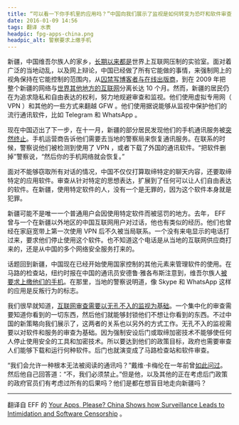 ```yaml
---
title: “可以看一下你手机里的应用吗？”中国向我们展示了监视是如何转变为恐吓和软件审查的
date: 2016-01-09 14:56
tags: 翻译 水表
headpic: fpg-apps-china.png
headpic_alt: 警察要求上缴手机
---
```


新疆，中国维吾尔族人的家乡，[长期以来都是][1]世界上互联网压制的实验室。面对着广泛的当地动乱，以及网上辩论，中国已经做了所有它能做的事情，来强制网上的视角保持在它能控制的范围内，从[囚禁写博客者与在线出版商][2]，到在 2009 年把整个新疆的网络与[世界其他地方的互联网][3]分离长达 10 个月。然而，新疆的居民仍在为追求隐私和自由表达的权利，努力地规避审查和监视。他们使用虚拟专用网（ VPN ）和其他的一些方式来翻越 GFW 。他们使用据说能够从监视中保护他们的流行通讯软件，比如 Telegram 和 WhatsApp 。

<!--more-->

现在中国迈出了下一步，在十一月，新疆的部分居民发现他们的手机通讯服务被[突然终止][4]。手机运营商告诉他们需要去当地的警察局来恢复通讯服务。在联系的时候，警察说他们被检测到使用了 VPN ，或者下载了外国的通讯软件。“把软件删掉”警察说，“然后你的手机网络就会恢复。”

面对不能够窃取所有对话的情况，中国不仅仅打算取缔特定的聊天内容，还要取缔特定的应用软件。审查从针对特定的思想表达，扩展到了任何可以让人们自由表达的软件。在新疆，使用特定软件的人，没有一个是无罪的，因为这个软件本身就是犯罪。

新疆可能不是唯一一个普通用户会因使用特定软件而被惩罚的地方。去年， EFF 曾与一个在新疆以外地区的中国互联网用户对过话，他也有类似的经历。他们也曾经在家庭宽带上第一次使用 VPN 后不久被当局联系。一个没有来电显示的电话打过来，要求他们停止使用这个软件。也不知道这个电话是从当地的互联网供应商打来的，还是从中国的多个网络安全服务打来的。

话题回到新疆，中国现在已经开始使用国家控制的其他元素来管理软件的使用。在马路的检查站，纽约时报在中国的通讯员安德鲁·雅各布斯注意到，维吾尔族人[被要求上缴他们的手机][5]。在那里，当地的警察说明道，像 Skype 和 WhatsApp 这样的应用是反叛行为的标志。

我们很早就知道，[互联网审查需要以无孔不入的监视为基础][6]。一个集中化的审查需要知道你看到的一切东西，然后他们就能够封锁他们不想让你看到的东西。不过中国的新策略向我们展示了，这两者的关系也以另外的方式工作。无孔不入的监视需要以对软件和服务的审查为基础。因为强制安设后门或取缔加密技术不能够使任何人停止使用安全的工具和加密技术。所以要达到他们的政策目标，政府也需要审查人们能够下载和运行何种软件。后门也就演变成了马路检查站和软件审查。

“我们会允许一种根本无法被阅读的通讯吗？”戴维·卡梅伦在一年前曾[如此问过][7]。然后他自己回答道：“不，我们必须禁止。”但是他，以及其他的正在考虑后门政策的政府官员们有考虑过所有的后果吗？他们是都在想盲目地走向新疆吗？

------

翻译自 EFF 的 [Your Apps, Please? China Shows how Surveillance Leads to Intimidation and Software Censorship](https://www.eff.org/deeplinks/2016/01/china-shows-how-backdoors-lead-software-censorship) 。

[1]: http://thediplomat.com/2014/07/how-china-dismantled-the-uyghur-internet/
[2]: http://uhrp.org/press-release/trapped-virtual-cage-chinese-state-repression-uyghurs-online.html
[3]: http://www.economist.com/news/special-report/21574633-turning-entire-internet-nuclear-option-best-not-exercised-thou-shalt-not-kill
[4]: http://cn.nytimes.com/china/20151124/c24chinavpn/
[5]: http://cn.nytimes.com/china/20160104/c04xinjiang/
[6]: http://www.theguardian.com/technology/2012/mar/02/censorship-inseperable-from-surveillance
[7]: http://www.telegraph.co.uk/technology/internet-security/11340621/Spies-should-be-able-to-monitor-all-online-messaging-says-David-Cameron.html
